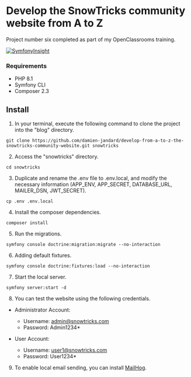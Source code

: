 # Develop the SnowTricks community website from A to Z

Project number six completed as part of my OpenClassrooms training.

[![SymfonyInsight](https://insight.symfony.com/projects/d75197a6-ec64-4e80-82bc-cab190e3f047/big.svg)](https://insight.symfony.com/projects/d75197a6-ec64-4e80-82bc-cab190e3f047)

### Requirements

 * PHP 8.1
 * Symfony CLI
 * Composer 2.3
 
## Install

1. In your terminal, execute the following command to clone the project into the "blog" directory.
```shell
git clone https://github.com/damien-jandard/develop-from-a-to-z-the-snowtricks-community-website.git snowtricks
```

2. Access the "snowtricks" directory.
```shell
cd snowtricks
```

3. Duplicate and rename the .env file to .env.local, and modify the necessary information (APP_ENV, APP_SECRET, DATABASE_URL, MAILER_DSN, JWT_SECRET).
```shell
cp .env .env.local
```

4. Install the composer dependencies.
```shell
composer install
```

5. Run the migrations.
```shell
symfony console doctrine:migration:migrate --no-interaction
```

6. Adding default fixtures.
```shell
symfony console doctrine:fixtures:load --no-interaction
```

7. Start the local server.
```shell
symfony server:start -d
```

8. You can test the website using the following credentials.

- Administrator Account:
	- Username: admin@snowtricks.com
	- Password: Admin1234*

- User Account:
	- Username: user1@snowtricks.com
	- Password: User1234*

9. To enable local email sending, you can install [MailHog](https://github.com/mailhog/MailHog).
